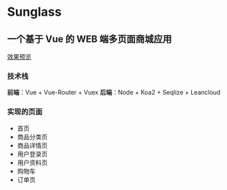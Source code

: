 # Sunglass

## 一个基于 Vue 的 WEB 端多页面商城应用

[效果预览](http://www.denglin.xyz:8080/home.html)

### 技术栈

**前端**：Vue + Vue-Router + Vuex
**后端**：Node + Koa2 + Seqlize + Leancloud

### 实现的页面
* 首页
* 商品分类页
* 商品详情页
* 用户登录页
* 用户资料页
* 购物车
* 订单页